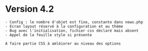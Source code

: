 # Version 4.2
    - Config : le nombre d'objet est fixe, constante dans news.php
    - Ecran layout réservé à la configuration et au thème
    - Bug avec l'initialisation, fichier css déclaré mais absent
    - Appel de la feuille style si présente

    A faire partie CSS à amléiorer au niveau des options

